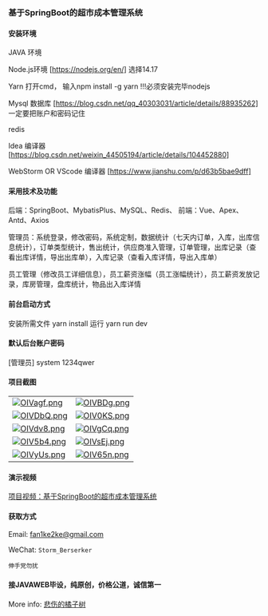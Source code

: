 ### 基于SpringBoot的超市成本管理系统

#### 安装环境

JAVA 环境 

Node.js环境 [https://nodejs.org/en/] 选择14.17

Yarn 打开cmd， 输入npm install -g yarn !!!必须安装完毕nodejs

Mysql 数据库 [https://blog.csdn.net/qq_40303031/article/details/88935262] 一定要把账户和密码记住

redis

Idea 编译器 [https://blog.csdn.net/weixin_44505194/article/details/104452880]

WebStorm OR VScode 编译器 [https://www.jianshu.com/p/d63b5bae9dff]

#### 采用技术及功能

后端：SpringBoot、MybatisPlus、MySQL、Redis、
前端：Vue、Apex、Antd、Axios

管理员：系统登录，修改密码，系统定制，数据统计（七天内订单，入库，出库信息统计），订单类型统计，售出统计，供应商准入管理，订单管理，出库记录（查看出库详情，导出出库单），入库记录（查看入库详情，导出入库单）

员工管理（修改员工详细信息），员工薪资涨幅（员工涨幅统计），员工薪资发放记录，库房管理，盘库统计，物品出入库详情

#### 前台启动方式
安装所需文件 yarn install 
运行 yarn run dev

#### 默认后台账户密码
[管理员]
system
1234qwer


#### 项目截图

|  |  |
|---------------------|---------------------|
|[![OIVagf.png](https://s1.ax1x.com/2022/10/15/x0qSRe.jpg)](https://imgtu.com/i/OIVagf)  |[![OIVBDg.png](https://s1.ax1x.com/2022/10/15/x0bXa6.jpg)](https://imgtu.com/i/OIVBDg) |
| [![OIVDbQ.png](https://s1.ax1x.com/2022/10/15/x0bxPO.jpg)](https://imgtu.com/i/OIVDbQ) | [![OIV0KS.png](https://s1.ax1x.com/2022/10/15/x0bjIK.jpg)](https://imgtu.com/i/OIV0KS) |
| [![OIVdv8.png](https://s1.ax1x.com/2022/10/15/x0bzGD.jpg)](https://imgtu.com/i/OIVdv8) | [![OIVgCq.png](https://s1.ax1x.com/2022/10/15/x0qPsA.jpg)](https://imgtu.com/i/OIVgCq) |
| [![OIV5b4.png](https://s1.ax1x.com/2022/10/15/x0qCMd.jpg)](https://imgtu.com/i/OIV5b4) | [![OIVsEj.png](https://s1.ax1x.com/2022/05/17/OIVsEj.png)](https://imgtu.com/i/OIVsEj) |
| [![OIVyUs.png](https://s1.ax1x.com/2022/10/15/x0qiqI.jpg)](https://imgtu.com/i/OIVyUs) | [![OIV65n.png](https://s1.ax1x.com/2022/10/15/x0qkZt.jpg)](https://imgtu.com/i/OIV65n)


#### 演示视频

[项目视频：基于SpringBoot的超市成本管理系统](https://www.bilibili.com/video/BV1Kg411a7jT/)

#### 获取方式

Email: fan1ke2ke@gmail.com

WeChat: `Storm_Berserker`

`伸手党勿扰`

#### 接JAVAWEB毕设，纯原创，价格公道，诚信第一

More info: [悲伤的橘子树](https://berserker287.github.io/)

